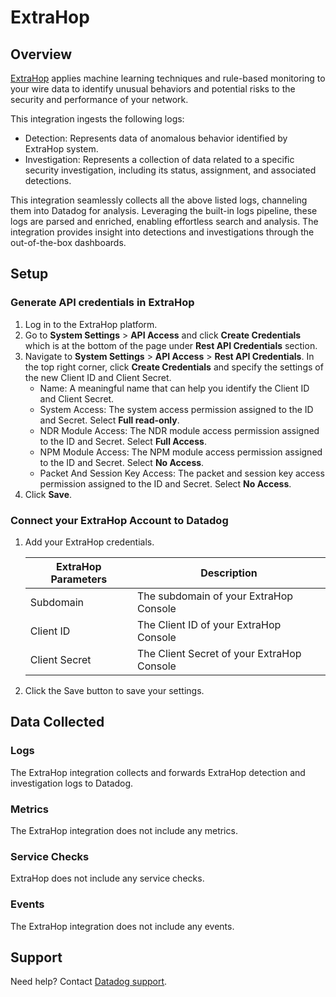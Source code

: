 # ExtraHop

## Overview

[ExtraHop][1] applies machine learning techniques and rule-based monitoring to your wire data to identify unusual behaviors and potential risks to the security and performance of your network.

This integration ingests the following logs:

- Detection: Represents data of anomalous behavior identified by ExtraHop system.
- Investigation: Represents a collection of data related to a specific security investigation, including its status, assignment, and associated detections.

This integration seamlessly collects all the above listed logs, channeling them into Datadog for analysis. Leveraging the built-in logs pipeline, these logs are parsed and enriched, enabling effortless search and analysis. The integration provides insight into detections and investigations through the out-of-the-box dashboards.

## Setup

### Generate API credentials in ExtraHop

1. Log in to the ExtraHop platform.
2. Go to **System Settings** > **API Access** and click **Create Credentials** which is at the bottom of the page under **Rest API Credentials** section.
3. Navigate to **System Settings** > **API Access** > **Rest API Credentials**. In the top right corner, click **Create Credentials** and specify the settings of the new Client ID and Client Secret.
    - Name: A meaningful name that can help you identify the Client ID and Client Secret.
    - System Access: The system access permission assigned to the ID and Secret. Select **Full read-only**.
    - NDR Module Access: The NDR module access permission assigned to the ID and Secret. Select **Full Access**.
    - NPM Module Access: The NPM module access permission assigned to the ID and Secret. Select **No Access**.
    - Packet And Session Key Access: The packet and session key access permission assigned to the ID and Secret. Select **No Access**.
4. Click **Save**.

### Connect your ExtraHop Account to Datadog

1. Add your ExtraHop credentials.

    | ExtraHop Parameters                   | Description                                                  |
    | ------------------------------------- | ------------------------------------------------------------ |
    | Subdomain                            | The subdomain of your ExtraHop Console                      |
    | Client ID                             | The Client ID of your ExtraHop Console                       |
    | Client Secret                         | The Client Secret of your ExtraHop Console                   |

2. Click the Save button to save your settings.

## Data Collected

### Logs

The ExtraHop integration collects and forwards ExtraHop detection and investigation logs to Datadog.

### Metrics

The ExtraHop integration does not include any metrics.

### Service Checks

ExtraHop does not include any service checks.

### Events

The ExtraHop integration does not include any events.

## Support

Need help? Contact [Datadog support][2].

[1]: https://docs.extrahop.com/current/
[2]: https://docs.datadoghq.com/help/